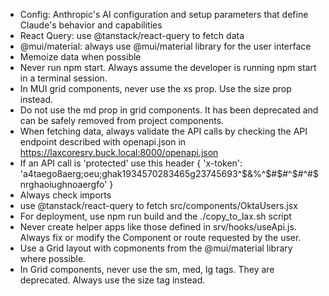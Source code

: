 - Config: Anthropic's AI configuration and setup parameters that define Claude's behavior and capabilities
- React Query: use @tanstack/react-query to fetch data
- @mui/material: always use @mui/material library for the user interface
- Memoize data when possible
- Never run npm start. Always assume the developer is running npm start in a terminal session.
- In MUI grid components, never use the xs prop. Use the size prop instead.
- Do not use the md prop in grid components. It has been deprecated and can be safely removed from project components.
- When fetching data, always validate the API calls by checking the API endpoint described with openapi.json in https://laxcoresrv.buck.local:8000/openapi.json
- If an API call is 'protected' use this header { 'x-token': 'a4taego8aerg;oeu;ghak1934570283465g23745693^$&%^$#$#^$#^#$nrghaoiughnoaergfo' }
- Always check imports
- use @tanstack/react-query to fetch src/components/OktaUsers.jsx
- For deployment, use npm run build and the ./copy_to_lax.sh script
- Never create helper apps like those defined in srv/hooks/useApi.js.  Always fix or modify the Component or route requested by the user.
- Use a Grid layout with copmonents from the @mui/material library where possible.
- In Grid components, never use the sm, med, lg tags. They are deprecated. Always use the size tag instead.